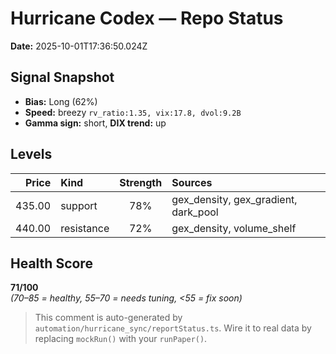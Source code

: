 # Hurricane Codex — Repo Status

**Date:** 2025-10-01T17:36:50.024Z

## Signal Snapshot
- **Bias:** Long (62%)
- **Speed:** breezy  `rv_ratio:1.35, vix:17.8, dvol:9.2B`
- **Gamma sign:** short, **DIX trend:** up

## Levels
| Price | Kind | Strength | Sources |
|---:|:--|:--:|:--|
| 435.00 | support | 78% | gex_density, gex_gradient, dark_pool |
| 440.00 | resistance | 72% | gex_density, volume_shelf |

## Health Score
**71/100**  
_(70–85 = healthy, 55–70 = needs tuning, <55 = fix soon)_

> This comment is auto-generated by `automation/hurricane_sync/reportStatus.ts`. Wire it to real data by replacing `mockRun()` with your `runPaper()`.
